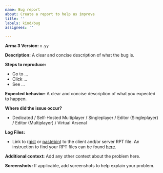 ```yaml
---
name: Bug report
about: Create a report to help us improve
title: ''
labels: kind/bug
assignees: ''

---
```


**Arma 3 Version:** `x.yy`

**Description:**
A clear and concise description of what the bug is.

**Steps to reproduce:**
- Go to ...
- Click ...
- See ...

**Expected behavior:**
A clear and concise description of what you expected to happen.

**Where did the issue occur?**
- Dedicated / Self-Hosted Multiplayer / Singleplayer / Editor (Singleplayer) / Editor (Multiplayer) / Virtual Arsenal

**Log Files:**
- Link to ([gist](https://gist.github.com) or [pastebin](http://pastebin.com)) to the client and/or server RPT file. An instruction to find your RPT files can be found [here](https://community.bistudio.com/wiki/Crash_Files#Arma_3).

**Additional context:**
Add any other context about the problem here.

**Screenshots:**
If applicable, add screenshots to help explain your problem.

